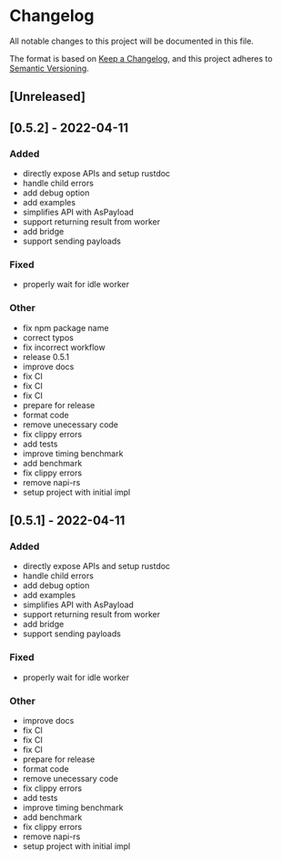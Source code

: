 # Changelog
All notable changes to this project will be documented in this file.

The format is based on [Keep a Changelog](https://keepachangelog.com/en/1.0.0/),
and this project adheres to [Semantic Versioning](https://semver.org/spec/v2.0.0.html).

## [Unreleased]

## [0.5.2] - 2022-04-11

### Added
- directly expose APIs and setup rustdoc
- handle child errors
- add debug option
- add examples
- simplifies API with AsPayload
- support returning result from worker
- add bridge
- support sending payloads

### Fixed
- properly wait for idle worker

### Other
- fix npm package name
- correct typos
- fix incorrect workflow
- release 0.5.1
- improve docs
- fix CI
- fix CI
- fix CI
- prepare for release
- format code
- remove unecessary code
- fix clippy errors
- add tests
- improve timing benchmark
- add benchmark
- fix clippy errors
- remove napi-rs
- setup project with initial impl

## [0.5.1] - 2022-04-11

### Added
- directly expose APIs and setup rustdoc
- handle child errors
- add debug option
- add examples
- simplifies API with AsPayload
- support returning result from worker
- add bridge
- support sending payloads

### Fixed
- properly wait for idle worker

### Other
- improve docs
- fix CI
- fix CI
- fix CI
- prepare for release
- format code
- remove unecessary code
- fix clippy errors
- add tests
- improve timing benchmark
- add benchmark
- fix clippy errors
- remove napi-rs
- setup project with initial impl
